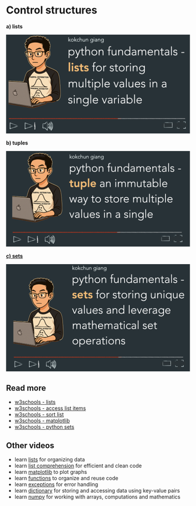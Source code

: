 # Control structures

**a) lists**

<a href="https://youtu.be/4JXokxjufKY" target="_blank">
  <img src="https://github.com/kokchun/assets/blob/main/python_videos/lists.png?raw=true" alt="python lists" width="600">
</a>

**b) tuples**

<a href="https://youtu.be/goe3axFJtO0" target="_blank">
  <img src="https://github.com/kokchun/assets/blob/main/python_videos/tuples.png?raw=true" alt="python lists" width="600">

**c) sets**

<a href="https://youtu.be/w0ClMn8IDQg" target="_blank">
  <img src="https://github.com/kokchun/assets/blob/main/python_videos/sets.png?raw=true" alt="python lists" width="600">
</a>

## Read more 

- [w3schools - lists](https://www.w3schools.com/python/python_lists.asp)
- [w3schools - access list items](https://www.w3schools.com/python/python_lists_access.asp)
- [w3schools - sort list](https://www.w3schools.com/python/python_lists_sort.asp)
- [w3schools - matplotlib](https://www.w3schools.com/python/matplotlib_intro.asp)
- [w3schools - python sets](https://www.w3schools.com/python/python_sets.asp)

## Other videos

- learn [lists][lists_video] for organizing data
- learn [list comprehension][list_comp_vid] for efficient and clean code
- learn [matplotlib][matplot_video] to plot graphs
- learn [functions][func_vid] to organize and reuse code
- learn [exceptions][except_vid] for error handling
- learn [dictionary][dict_vid] for storing and accessing data using key-value pairs
- learn [numpy](https://www.youtube.com/watch?v=DcfYgePyedM) for working with arrays, computations and mathematics


[lists_video]: https://www.youtube.com/watch?v=ohCDWZgNIU0&list=PLi01XoE8jYohWFPpC17Z-wWhPOSuh8Er-&index=14
[list_comp_vid]: https://www.youtube.com/watch?v=AhSvKGTh28Q&list=PLi01XoE8jYohWFPpC17Z-wWhPOSuh8Er-&index=22
[dict_vid]: https://www.youtube.com/watch?v=XCcpzWs-CI4
[except_vid]: https://www.youtube.com/watch?v=nlCKrKGHSSk&t=1s
[func_vid]: https://www.youtube.com/watch?v=NE97ylAnrz4


[matplot_video]: https://www.youtube.com/watch?v=nzKy9GY12yo

